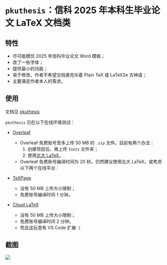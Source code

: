 # `pkuthesis`：信科 2025 年本科生毕业论文 LaTeX 文档类

## 特性

- 尽可能模仿 2025 年信科毕业论文 Word 模板；
- 改了一些字体；
- 提供最小的功能；
- 易于修改，作者不希望文档类充斥着 Plain TeX 或 LaTeX2e 古神语；
- 主要满足作者本人的需求。

## 使用

文档见 [pkuthesis](https://elkeid-me.github.io/posts/templeate-doc)

`pkuthesis` 已在以下在线环境测试：

- [Overleaf](https://www.overleaf.com/)
  - Overleaf 免费账号至多上传 50 MB 的 `.zip` 文件。目前有两个办法：
    1. 创建项目后，再上传 `fonts` 文件夹；
    2. 使用[北大 LaTeX](https://latex.pku.edu.cn)。
  - Overleaf 免费账号编译时间为 20 秒。仍然建议使用北大 LaTeX，或考虑以下两个在线平台：

- [TeXPage](https://www.texpage.com/)
  - 没有 50 MB 上传大小限制；
  - 免费账号编译时间 1 分钟。
- [Cloud LaTeX](https://cloudlatex.io/)
  - 没有 50 MB 上传大小限制；
  - 免费账号编译时间 2 分钟。
  - 而且这玩意有 VS Code 扩展（

## 截图

![](https://cdn.jsdelivr.net/gh/Elkeid-me/elkeid-me.github.io@refs/heads/main/pages/posts/templeate-doc/screen-shot.webp)
